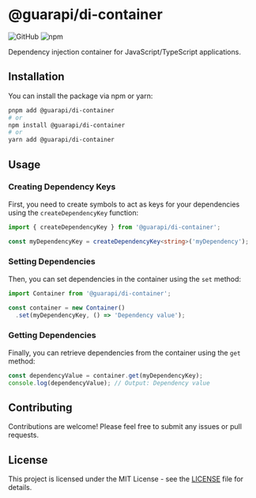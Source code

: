 # @guarapi/di-container

![GitHub](https://img.shields.io/github/license/guarapi/guarapi-container)
![npm](https://img.shields.io/npm/v/@guarapi/di-container)

Dependency injection container for JavaScript/TypeScript applications.

## Installation

You can install the package via npm or yarn:

```bash
pnpm add @guarapi/di-container
# or
npm install @guarapi/di-container
# or
yarn add @guarapi/di-container
```

## Usage

### Creating Dependency Keys

First, you need to create symbols to act as keys for your dependencies using the `createDependencyKey` function:

```typescript
import { createDependencyKey } from '@guarapi/di-container';

const myDependencyKey = createDependencyKey<string>('myDependency');
```

### Setting Dependencies

Then, you can set dependencies in the container using the `set` method:

```typescript
import Container from '@guarapi/di-container';

const container = new Container()
  .set(myDependencyKey, () => 'Dependency value');
```

### Getting Dependencies

Finally, you can retrieve dependencies from the container using the `get` method:

```typescript
const dependencyValue = container.get(myDependencyKey);
console.log(dependencyValue); // Output: Dependency value
```

## Contributing

Contributions are welcome! Please feel free to submit any issues or pull requests.

## License

This project is licensed under the MIT License - see the [LICENSE](LICENSE) file for details.
